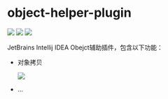 # object-helper-plugin
![](https://img.shields.io/badge/version-v1.0.3-blue)
![](https://img.shields.io/badge/license-Apache%202-red)
![](https://img.shields.io/badge/download-100%2B-green)

JetBrains Intellij IDEA Obejct辅助插件，包含以下功能：

- 对象拷贝

  ![](https://image.bigcoder.cn/6d6af6fd-255c-4d32-83bb-85b39280460d.gif)

- …